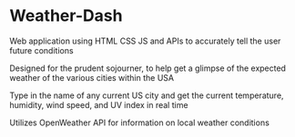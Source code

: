 # Weather-Dash
Web application using HTML CSS JS and APIs to accurately tell the user future conditions 

Designed for the prudent sojourner, to help get a glimpse of the expected weather of the various cities within the USA

Type in the name of any current US city and get the current temperature, humidity, wind speed, and UV index in real time 

Utilizes OpenWeather API for information on local weather conditions

